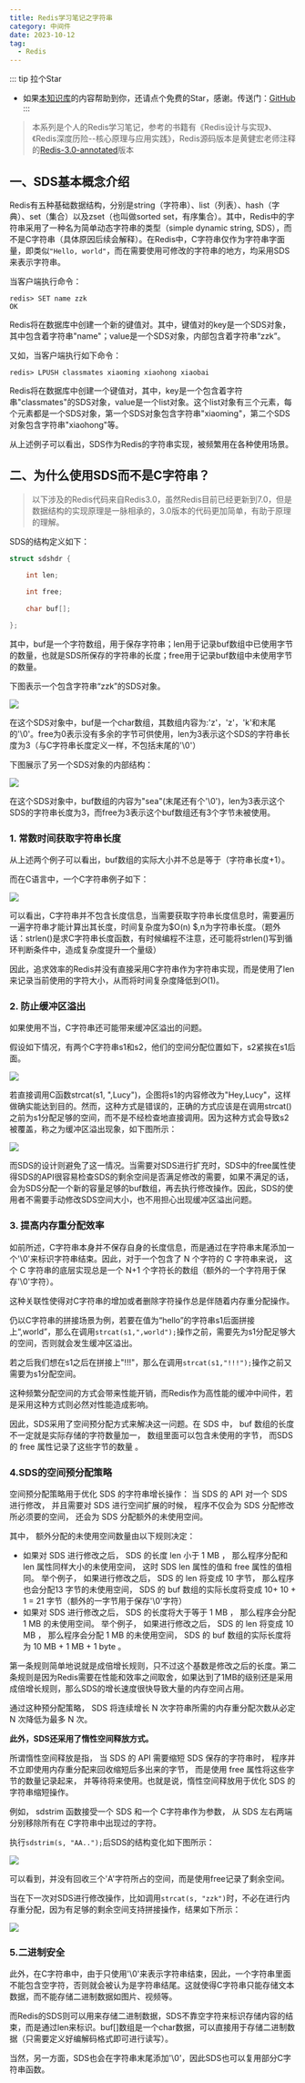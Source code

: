 ```yaml
---
title: Redis学习笔记之字符串
category: 中间件
date: 2023-10-12
tag:
  - Redis
---
```

::: tip 拉个Star
- 如果<a href='https://github.com/kkwalking/person-database' target='blank'>本知识库</a>的内容帮助到你，还请点个免费的Star，感谢。传送门：<a href='https://github.com/kkwalking/person-database' target='blank'>GitHub</a>
:::

> 本系列是个人的Redis学习笔记，参考的书籍有《Redis设计与实现》、《Redis深度历险--核心原理与应用实践》，Redis源码版本是黄健宏老师注释的[Redis-3.0-annotated](https://github.com/huangz1990/redis-3.0-annotated)版本

## 一、SDS基本概念介绍

Redis有五种基础数据结构，分别是string（字符串）、list（列表）、hash（字典）、set（集合）以及zset（也叫做sorted set，有序集合）。其中，Redis中的字符串采用了一种名为简单动态字符串的类型（simple dynamic string, SDS），而不是C字符串（具体原因后续会解释）。在Redis中，C字符串仅作为字符串字面量，即类似`"Hello, world"`，而在需要使用可修改的字符串的地方，均采用SDS来表示字符串。

当客户端执行命令：

```
redis> SET name zzk
OK
```

Redis将在数据库中创建一个新的键值对。其中，键值对的key是一个SDS对象，其中包含着字符串"name"；value是一个SDS对象，内部包含着字符串“zzk”。

又如，当客户端执行如下命令：

```
redis> LPUSH classmates xiaoming xiaohong xiaobai
```

Redis将在数据库中创建一个键值对，其中，key是一个包含着字符串"classmates"的SDS对象，value是一个list对象。这个list对象有三个元素，每个元素都是一个SDS对象，第一个SDS对象包含字符串"xiaoming"，第二个SDS对象包含字符串"xiaohong"等。

从上述例子可以看出，SDS作为Redis的字符串实现，被频繁用在各种使用场景。

## 二、为什么使用SDS而不是C字符串？

> 以下涉及的Redis代码来自Redis3.0，虽然Redis目前已经更新到7.0，但是数据结构的实现原理是一脉相承的，3.0版本的代码更加简单，有助于原理的理解。

SDS的结构定义如下：

```C
struct sdshdr {

    int len;
    
    int free;
    
    char buf[];

};
```

其中，buf是一个字符数组，用于保存字符串；len用于记录buf数组中已使用字节的数量，也就是SDS所保存的字符串的长度；free用于记录buf数组中未使用字节的数量。

下图表示一个包含字符串“zzk”的SDS对象。

![](http://zzk31.320.io/img/20230521135841.png)

在这个SDS对象中，buf是一个char数组，其数组内容为:'z'，'z'，'k'和末尾的'\0'。free为0表示没有多余的字节可供使用，len为3表示这个SDS的字符串长度为3（与C字符串长度定义一样，不包括末尾的'\0'）

下图展示了另一个SDS对象的内部结构：

![](http://zzk31.320.io/img/20230521135902.png)

在这个SDS对象中，buf数组的内容为"sea"(末尾还有个'\0')，len为3表示这个SDS的字符串长度为3，而free为3表示这个buf数组还有3个字节未被使用。

### 1. 常数时间获取字符串长度

从上述两个例子可以看出，buf数组的实际大小并不总是等于（字符串长度+1）。

而在C语言中，一个C字符串例子如下：

![](http://zzk31.320.io/img/20230521135922.png)

可以看出，C字符串并不包含长度信息，当需要获取字符串长度信息时，需要遍历一遍字符串才能计算出其长度，时间复杂度为$O(n) $,n为字符串长度。（题外话：strlen()是求C字符串长度函数，有时候编程不注意，还可能将strlen()写到循环判断条件中，造成复杂度提升一个量级）

因此，追求效率的Redis并没有直接采用C字符串作为字符串实现，而是使用了len来记录当前使用的字符大小，从而将时间复杂度降低到$O(1)$。

### 2. 防止缓冲区溢出

如果使用不当，C字符串还可能带来缓冲区溢出的问题。

假设如下情况，有两个C字符串s1和s2，他们的空间分配位置如下，s2紧挨在s1后面。

![](http://zzk31.320.io/img/20230521140010.png)

若直接调用C函数strcat(s1, ",Lucy")，企图将s1的内容修改为"Hey,Lucy"，这样做确实能达到目的。然而，这种方式是错误的，正确的方式应该是在调用strcat()之前为s1分配足够的空间，而不是不经检查地直接调用。因为这种方式会导致s2被覆盖，称之为缓冲区溢出现象，如下图所示：

![](http://zzk31.320.io/img/20230521135953.png)

而SDS的设计则避免了这一情况。当需要对SDS进行扩充时，SDS中的free属性使得SDS的API很容易检查SDS的剩余空间是否满足修改的需要，如果不满足的话，会为SDS分配一个新的容量足够的buf数组，再去执行修改操作。因此，SDS的使用者不需要手动修改SDS空间大小，也不用担心出现缓冲区溢出问题。

### 3. 提高内存重分配效率

如前所述，C字符串本身并不保存自身的长度信息，而是通过在字符串末尾添加一个'\0'来标识字符串结束。因此，对于一个包含了 N 个字符的 C 字符串来说， 这个 C 字符串的底层实现总是一个 N+1 个字符长的数组（额外的一个字符用于保存'\0'字符）。

这种关联性使得对C字符串的增加或者删除字符操作总是伴随着内存重分配操作。

仍以C字符串的拼接场景为例，若要在值为“hello”的字符串s1后面拼接上“,world”，那么在调用`strcat(s1,",world");`操作之前，需要先为s1分配足够大的空间，否则就会发生缓冲区溢出。

若之后我们想在s1之后在拼接上"!!!"，那么在调用`strcat(s1,"!!!");`操作之前又需要为s1分配空间。

这种频繁分配空间的方式会带来性能开销，而Redis作为高性能的缓冲中间件，若是采用这种方式则必然对性能造成影响。

因此，SDS采用了空间预分配方式来解决这一问题。在 SDS 中， buf 数组的长度不一定就是实际存储的字符数量加一， 数组里面可以包含未使用的字节， 而SDS 的 free 属性记录了这些字节的数量 。

### 4.SDS的空间预分配策略

空间预分配策略用于优化 SDS 的字符串增长操作： 当 SDS 的 API 对一个 SDS 进行修改， 并且需要对 SDS 进行空间扩展的时候， 程序不仅会为 SDS 分配修改所必须要的空间， 还会为 SDS 分配额外的未使用空间。

其中， 额外分配的未使用空间数量由以下规则决定：

- 如果对 SDS 进行修改之后， SDS 的长度 len 小于 1 MB ， 那么程序分配和 len 属性同样大小的未使用空间， 这时 SDS len 属性的值和 free 属性的值相同。 举个例子， 如果进行修改之后， SDS 的 len 将变成 10 字节， 那么程序也会分配13 字节的未使用空间， SDS 的 buf 数组的实际长度将变成 10+ 10 + 1 = 21 字节（额外的一字节用于保存'\0'字符）
- 如果对 SDS 进行修改之后， SDS 的长度将大于等于 1 MB ， 那么程序会分配 1 MB 的未使用空间。 举个例子， 如果进行修改之后， SDS 的 len 将变成 10 MB ， 那么程序会分配 1 MB 的未使用空间， SDS 的 buf 数组的实际长度将为 10 MB + 1 MB + 1 byte 。

第一条规则简单地说就是成倍增长规则，只不过这个基数是修改之后的长度。第二条规则是因为Redis需要在性能和效率之间取舍，如果达到了1MB的级别还是采用成倍增长规则，那么SDS的增长速度很快导致大量的内存空间占用。

通过这种预分配策略， SDS 将连续增长 N 次字符串所需的内存重分配次数从必定 N 次降低为最多 N 次。

**此外，SDS还采用了惰性空间释放方式。**

所谓惰性空间释放是指， 当 SDS 的 API 需要缩短 SDS 保存的字符串时， 程序并不立即使用内存重分配来回收缩短后多出来的字节， 而是使用 free 属性将这些字节的数量记录起来， 并等待将来使用。也就是说，惰性空间释放用于优化 SDS 的字符串缩短操作。

例如， sdstrim 函数接受一个 SDS 和一个 C字符串作为参数， 从 SDS 左右两端分别移除所有在 C字符串中出现过的字符。

执行`sdstrim(s, "AA..");`后SDS的结构变化如下图所示：

![](http://zzk31.320.io/img/20230521140039.png)

可以看到，并没有回收三个'A'字符所占的空间，而是使用free记录了剩余空间。

当在下一次对SDS进行修改操作，比如调用`strcat(s, "zzk")`时，不必在进行内存重分配，因为有足够的剩余空间支持拼接操作，结果如下所示：

![](http://zzk31.320.io/img/20230521134208.png)

### 5.二进制安全

此外，在C字符串中，由于只使用'\0'来表示字符串结束，因此，一个字符串里面不能包含空字符，否则就会被认为是字符串结尾。这就使得C字符串只能存储文本数据，而不能存储二进制数据如图片、视频等。

而Redis的SDS则可以用来存储二进制数据，SDS不靠空字符来标识存储内容的结束，而是通过len来标识。buf[]数组是一个char数据，可以直接用于存储二进制数据（只需要定义好编解码格式即可进行读写）。

当然，另一方面，SDS也会在字符串末尾添加'\0'，因此SDS也可以复用部分C字符串函数。